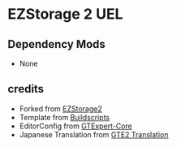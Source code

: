 # EZStorage 2 UEL

## Dependency Mods
- None

## credits
- Forked from [EZStorage2](https://github.com/zerofall/EZStorage2)
- Template from [Buildscripts](https://github.com/GregTechCEu/Buildscripts)
- EditorConfig from [GTExpert-Core](https://github.com/GTModpackTeam/GTExpert-Core)
- Japanese Translation from [GTE2 Translation](https://github.com/GTModpackTeam/GTE2-Translations)
